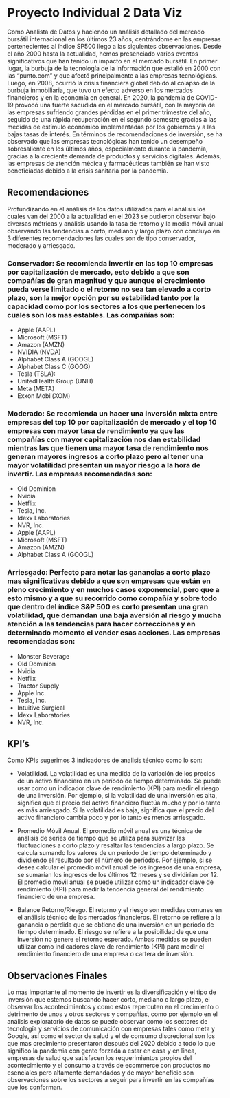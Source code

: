 # Proyecto Individual 2 Data Viz

Como Analista de Datos y haciendo un análisis detallado del mercado bursátil internacional en los últimos 23 años, centrándome en las empresas pertenecientes al índice SP500 llego a las siguientes observaciones.
Desde el año 2000 hasta la actualidad, hemos presenciado varios eventos significativos que han tenido un impacto en el mercado bursátil. En primer lugar, la burbuja de la tecnología de la información que estalló en 2000 con las “punto.com” y que afectó principalmente a las empresas tecnológicas. Luego, en 2008, ocurrió la crisis financiera global debido al colapso de la burbuja inmobiliaria, que tuvo un efecto adverso en los mercados financieros y en la economía en general.
En 2020, la pandemia de COVID-19 provocó una fuerte sacudida en el mercado bursátil, con la mayoría de las empresas sufriendo grandes pérdidas en el primer trimestre del año, seguido de una rápida recuperación en el segundo semestre gracias a las medidas de estímulo económico implementadas por los gobiernos y a las bajas tasas de interés.
En términos de recomendaciones de inversión, se ha observado que las empresas tecnológicas han tenido un desempeño sobresaliente en los últimos años, especialmente durante la pandemia, gracias a la creciente demanda de productos y servicios digitales. Además, las empresas de atención médica y farmacéuticas también se han visto beneficiadas debido a la crisis sanitaria por la pandemia. 

## Recomendaciones
Profundizando en el análisis de los datos utilizados para el análisis los cuales van del 2000 a la actualidad en el 2023 se pudieron observar bajo diversas métricas y análisis usando la tasa de retorno y la media móvil anual observando las tendencias a corto, mediano y largo plazo con concluyo en 3 diferentes recomendaciones las cuales son de tipo conservador, moderado y arriesgado.

### Conservador: Se recomienda invertir en las top 10 empresas por capitalización de mercado, esto debido a que son compañías de gran magnitud y que aunque el crecimiento pueda verse limitado o el retorno no sea tan elevado a corto plazo, son la mejor opción por su estabilidad tanto por la capacidad como por los sectores a los que pertenecen los cuales son los mas estables. Las compañías son:
- Apple (AAPL)
- Microsoft (MSFT)
- Amazon (AMZN)
- NVIDIA (NVDA)
- Alphabet Class A (GOOGL)
- Alphabet Class C (GOOG)
- Tesla (TSLA): 
- UnitedHealth Group (UNH)
- Meta (META)
- Exxon Mobil(XOM)

### Moderado: Se recomienda un hacer una inversión mixta entre empresas del top 10 por capitalización de mercado y el top 10 empresas con mayor tasa de rendimiento ya que las compañías con mayor capitalización nos dan estabilidad mientras las que tienen una mayor tasa de rendimiento nos generan mayores ingresos a corto plazo pero al tener una mayor volatilidad presentan un mayor riesgo a la hora de invertir. Las empresas recomendadas son:
-	Old Dominion
-	Nvidia 
-	Netflix
-	Tesla, Inc.
-	Idexx Laboratories
-	NVR, Inc.
-	Apple (AAPL)
-	Microsoft (MSFT)
-	 Amazon (AMZN)
-	Alphabet Class A (GOOGL)

### Arriesgado: Perfecto para notar las ganancias a corto plazo mas significativas debido a que son empresas que están en pleno crecimiento y en muchos casos exponencial, pero que a esto mismo y a que su recorrido como compañía y sobre todo que dentro del índice S&P 500 es corto presentan una gran volatilidad, que demandan una baja aversión al riesgo y mucha atención a las tendencias para hacer correcciones y en determinado momento el vender esas acciones. Las empresas recomendadas son:

-	Monster Beverage  
-	Old Dominion   
-	Nvidia             
-	Netflix              
-	Tractor Supply     
-	Apple Inc.        
-	Tesla, Inc.          
-	Intuitive Surgical   
-	Idexx Laboratories   
-	NVR, Inc.          


## KPI’s
Como KPIs sugerimos 3 indicadores de analisis técnico como lo son:
-	Volatilidad. La volatilidad es una medida de la variación de los precios de un activo financiero en un período de tiempo determinado. Se puede usar como un indicador clave de rendimiento (KPI) para medir el riesgo de una inversión. Por ejemplo, si la volatilidad de una inversión es alta, significa que el precio del activo financiero fluctúa mucho y por lo tanto es más arriesgado. Si la volatilidad es baja, significa que el precio del activo financiero cambia poco y por lo tanto es menos arriesgado.

-	Promedio Móvil Anual. El promedio móvil anual es una técnica de análisis de series de tiempo que se utiliza para suavizar las fluctuaciones a corto plazo y resaltar las tendencias a largo plazo. Se calcula sumando los valores de un período de tiempo determinado y dividiendo el resultado por el número de períodos. Por ejemplo, si se desea calcular el promedio móvil anual de los ingresos de una empresa, se sumarían los ingresos de los últimos 12 meses y se dividirían por 12. El promedio móvil anual se puede utilizar como un indicador clave de rendimiento (KPI) para medir la tendencia general del rendimiento financiero de una empresa.

-	Balance Retorno/Riesgo. El retorno y el riesgo son medidas comunes en el análisis técnico de los mercados financieros. El retorno se refiere a la ganancia o pérdida que se obtiene de una inversión en un período de tiempo determinado. El riesgo se refiere a la posibilidad de que una inversión no genere el retorno esperado. Ambas medidas se pueden utilizar como indicadores clave de rendimiento (KPI) para medir el rendimiento financiero de una empresa o cartera de inversión. 



## Observaciones Finales
Lo mas importante al momento de invertir es la diversificación y el tipo de inversión que estemos buscando hacer corto, mediano o largo plazo, el observar los acontecimientos y como estos repercuten en el crecimiento o detrimento de unos y otros sectores y compañías, como por ejemplo en el análisis exploratorio de datos se puede observar como los sectores de tecnología y servicios de comunicación con empresas tales como meta y Google, así como el sector de salud y el de consumo discrecional son los que mas crecimiento presentaron después del 2020 debido a todo lo que significo la pandemia con gente forzada a estar en casa y en línea, empresas de salud que satisfacen los requerimientos propios del acontecimiento y el consumo a través de ecommerce con productos no esenciales pero altamente demandados y de mayor beneficio son observaciones sobre los sectores a seguir para invertir en las compañías que los conforman.

